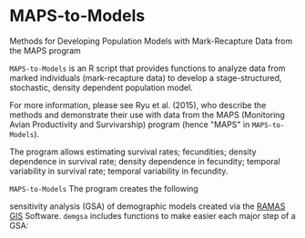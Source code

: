 # MAPS-to-Models
Methods for Developing Population Models with Mark-Recapture Data from the MAPS program

`MAPS-to-Models` is an R script that provides functions to analyze 
data from marked individuals (mark-recapture data) to develop a 
stage-structured, stochastic, density dependent population model.

For more information, please see Ryu et al. (2015), who describe the methods and demonstrate their use with data from the MAPS (Monitoring Avian Productivity and Survivarship) program (hence "MAPS" in `MAPS-to-Models`).

The program allows estimating survival rates; fecundities; density dependence in survival rate; density dependence in fecundity; temporal variability in survival rate; temporal variability in fecundity.


`MAPS-to-Models` The program creates the following

sensitivity analysis (GSA) of demographic models created via the 
[RAMAS GIS](http://ramas.com/software.htm) Software. `demgsa` includes 
functions to make easier each major step of a GSA:
